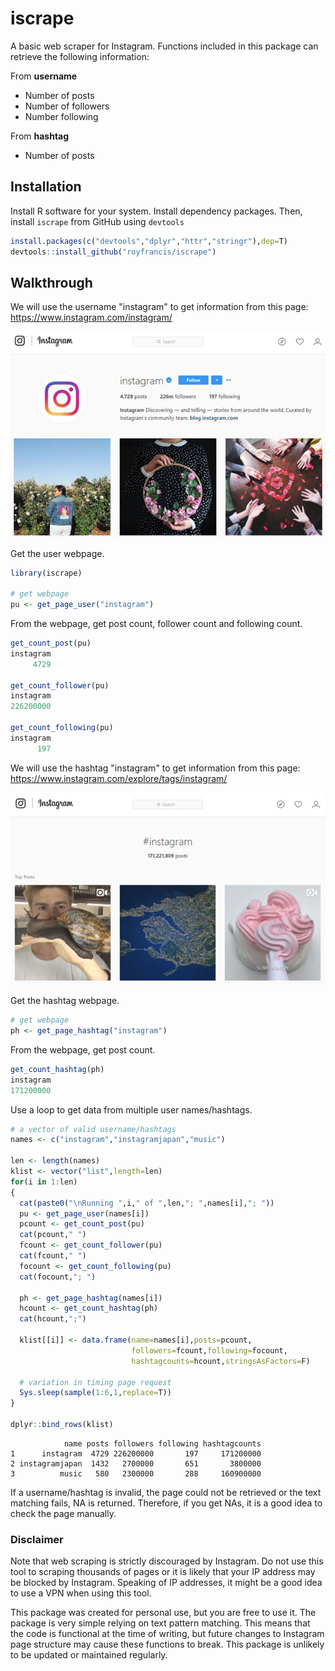 # iscrape  

A basic web scraper for Instagram.  Functions included in this package can retrieve the following information:

From __username__   

+ Number of posts
+ Number of followers
+ Number following

From __hashtag__  

+ Number of posts

## Installation  

Install R software for your system. Install dependency packages. Then, install `iscrape` from GitHub using `devtools`

```r
install.packages(c("devtools","dplyr","httr","stringr"),dep=T)
devtools::install_github("royfrancis/iscrape")
```

## Walkthrough  

We will use the username "instagram" to get information from this page:
https://www.instagram.com/instagram/

![](images/user-instagram.jpg)

Get the user webpage.

```r
library(iscrape)

# get webpage
pu <- get_page_user("instagram")
```

From the webpage, get post count, follower count and following count.

```r
get_count_post(pu)
instagram 
     4729 
     
get_count_follower(pu)
instagram 
226200000 

get_count_following(pu)
instagram 
      197 
```

We will use the hashtag "instagram" to get information from this page:
https://www.instagram.com/explore/tags/instagram/

![](images/tag-instagram.jpg)

Get the hashtag webpage.

```r
# get webpage
ph <- get_page_hashtag("instagram")
```

From the webpage, get post count.

```r
get_count_hashtag(ph)
instagram 
171200000 
```

Use a loop to get data from multiple user names/hashtags.

```r
# a vector of valid username/hashtags
names <- c("instagram","instagramjapan","music")

len <- length(names)
klist <- vector("list",length=len)
for(i in 1:len)
{
  cat(paste0("\nRunning ",i," of ",len,"; ",names[i],"; "))
  pu <- get_page_user(names[i])
  pcount <- get_count_post(pu)
  cat(pcount," ")
  fcount <- get_count_follower(pu)
  cat(fcount," ")
  focount <- get_count_following(pu)
  cat(focount,"; ")

  ph <- get_page_hashtag(names[i])
  hcount <- get_count_hashtag(ph)
  cat(hcount,";")

  klist[[i]] <- data.frame(name=names[i],posts=pcount,
                           followers=fcount,following=focount,
                           hashtagcounts=hcount,stringsAsFactors=F)

  # variation in timing page request
  Sys.sleep(sample(1:6,1,replace=T))
}

dplyr::bind_rows(klist)
```

```
            name posts followers following hashtagcounts
1      instagram  4729 226200000       197     171200000
2 instagramjapan  1432   2700000       651       3800000
3          music   580   2300000       288     160900000
```

If a username/hashtag is invalid, the page could not be retrieved or the text matching fails, NA is returned. Therefore, if you get NAs, it is a good idea to check the page manually.

### Disclaimer  

Note that web scraping is strictly discouraged by Instagram. Do not use this tool to scraping thousands of pages or it is likely that your IP address may be blocked by Instagram. Speaking of IP addresses, it might be a good idea to use a VPN when using this tool.

This package was created for personal use, but you are free to use it. The package is very simple relying on text pattern matching. This means that the code is functional at the time of writing, but future changes to Instagram page structure may cause these functions to break. This package is unlikely to be updated or maintained regularly.
